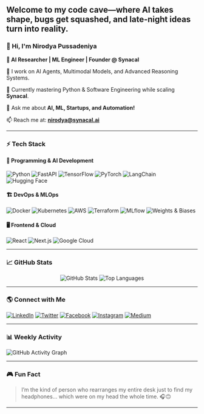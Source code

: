 ## Welcome to my code cave—where AI takes shape, bugs get squashed, and late-night ideas turn into reality.

### 👋 Hi, I'm **Nirodya Pussadeniya**

**🔹 AI Researcher | ML Engineer | Founder @ Synacal**

🔭 I work on AI Agents, Multimodal Models, and Advanced Reasoning Systems.

🌱 Currently mastering Python & Software Engineering while scaling **Synacal**.

💬 Ask me about **AI, ML, Startups, and Automation!**

📫 Reach me at: **[nirodya@synacal.ai](mailto:nirodya@synacal.ai)**

---

### ⚡ Tech Stack

#### 🚀 Programming & AI Development
![Python](https://img.shields.io/badge/Python-3776AB?style=for-the-badge&logo=python&logoColor=white)
![FastAPI](https://img.shields.io/badge/FastAPI-009688?style=for-the-badge&logo=fastapi&logoColor=white)
![TensorFlow](https://img.shields.io/badge/TensorFlow-FF6F00?style=for-the-badge&logo=tensorflow&logoColor=white)
![PyTorch](https://img.shields.io/badge/PyTorch-EE4C2C?style=for-the-badge&logo=pytorch&logoColor=white)
![LangChain](https://img.shields.io/badge/LangChain-000000?style=for-the-badge&logo=data:image/png;base64,...)
![Hugging Face](https://img.shields.io/badge/Hugging%20Face-FCBB46?style=for-the-badge&logo=huggingface&logoColor=black)

#### 🏗️ DevOps & MLOps
![Docker](https://img.shields.io/badge/Docker-2496ED?style=for-the-badge&logo=docker&logoColor=white)
![Kubernetes](https://img.shields.io/badge/Kubernetes-326CE5?style=for-the-badge&logo=kubernetes&logoColor=white)
![AWS](https://img.shields.io/badge/AWS-232F3E?style=for-the-badge&logo=amazon-aws&logoColor=white)
![Terraform](https://img.shields.io/badge/Terraform-623CE4?style=for-the-badge&logo=terraform&logoColor=white)
![MLflow](https://img.shields.io/badge/MLflow-0194E2?style=for-the-badge&logo=mlflow&logoColor=white)
![Weights & Biases](https://img.shields.io/badge/W%26B-FFBE00?style=for-the-badge&logo=weightsandbiases&logoColor=black)

#### 🖥️ Frontend & Cloud
![React](https://img.shields.io/badge/React-20232A?style=for-the-badge&logo=react&logoColor=61DAFB)
![Next.js](https://img.shields.io/badge/Next.js-000000?style=for-the-badge&logo=nextdotjs&logoColor=white)
![Google Cloud](https://img.shields.io/badge/Google%20Cloud-4285F4?style=for-the-badge&logo=googlecloud&logoColor=white)

---

### 📈 GitHub Stats

<div align="center">
<!--   <img src="https://github-readme-streak-stats.herokuapp.com/?user=Pusse-01&theme=radical" alt="Streak Stats"/> -->
  <img src="https://github-readme-stats.vercel.app/api?username=Pusse-01&show_icons=true&theme=radical" alt="GitHub Stats"/>
  <img src="https://github-profile-summary-cards.vercel.app/api/cards/repos-per-language?username=Pusse-01&theme=radical" alt="Top Languages"/>
</div>

---

### 🌎 Connect with Me

[![LinkedIn](https://img.shields.io/badge/LinkedIn-0A66C2?style=for-the-badge&logo=linkedin&logoColor=white)](https://linkedin.com/in/nirodyap)
[![Twitter](https://img.shields.io/badge/Twitter-1DA1F2?style=for-the-badge&logo=twitter&logoColor=white)](https://x.com/ryanpussadeniya)
[![Facebook](https://img.shields.io/badge/Facebook-1877F2?style=for-the-badge&logo=facebook&logoColor=white)](https://www.facebook.com/profile.php?id=100005534208431)
[![Instagram](https://img.shields.io/badge/Instagram-E4405F?style=for-the-badge&logo=instagram&logoColor=white)](https://www.instagram.com/pusse_01/)
[![Medium](https://img.shields.io/badge/Medium-12100E?style=for-the-badge&logo=medium&logoColor=white)](https://medium.com/@Nirodya_Pussadeniya)

---

### 📊 Weekly Activity

![GitHub Activity Graph](https://github-readme-activity-graph.vercel.app/graph?username=Pusse-01&theme=react-dark)

---

### 🎮 Fun Fact

> I’m the kind of person who rearranges my entire desk just to find my headphones… which were on my head the whole time. 🎧🙃

---


